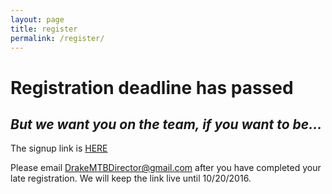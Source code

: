 ```yaml
---
layout: page
title: register
permalink: /register/
---
```


# Registration deadline has passed

## <i> But we want you on the team, if you want to be... </i>

The signup link is [HERE](https://docs.google.com/forms/d/e/1FAIpQLSeeRteOoGFZ9LBc6l9TrZnWuFevB70yp5xl9nxQIs3ugJve-w/viewform)

Please email <DrakeMTBDirector@gmail.com> after you have completed your late registration.  We will keep the link live until 10/20/2016.


<!-- <meta http-equiv="refresh" content="0; URL='https://docs.google.com/forms/d/e/1FAIpQLSeeRteOoGFZ9LBc6l9TrZnWuFevB70yp5xl9nxQIs3ugJve-w/viewform'" />
